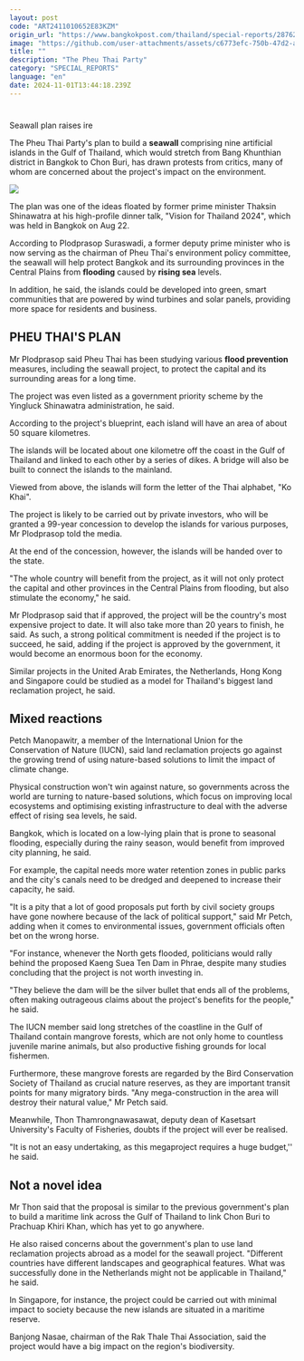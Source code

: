 ```yaml
---
layout: post
code: "ART2411010652E83KZM"
origin_url: "https://www.bangkokpost.com/thailand/special-reports/2876203/seawall-plan-raises-ire"
image: "https://github.com/user-attachments/assets/c6773efc-750b-47d2-a678-a7af81421032"
title: ""
description: "The Pheu Thai Party"
category: "SPECIAL_REPORTS"
language: "en"
date: 2024-11-01T13:44:18.239Z
---
```


# 

Seawall plan raises ire

The Pheu Thai Party's plan to build a **seawall** comprising nine artificial islands in the Gulf of Thailand, which would stretch from Bang Khunthian district in Bangkok to Chon Buri, has drawn protests from critics, many of whom are concerned about the project's impact on the environment.

![](https://github.com/user-attachments/assets/ce2512ca-2a37-492e-99fc-bd888d6088ef)

The plan was one of the ideas floated by former prime minister Thaksin Shinawatra at his high-profile dinner talk, "Vision for Thailand 2024", which was held in Bangkok on Aug 22.

According to Plodprasop Suraswadi, a former deputy prime minister who is now serving as the chairman of Pheu Thai's environment policy committee, the seawall will help protect Bangkok and its surrounding provinces in the Central Plains from **flooding** caused by **rising sea** levels.

In addition, he said, the islands could be developed into green, smart communities that are powered by wind turbines and solar panels, providing more space for residents and business.

**PHEU THAI'S PLAN**
--------------------

Mr Plodprasop said Pheu Thai has been studying various **flood prevention** measures, including the seawall project, to protect the capital and its surrounding areas for a long time.

The project was even listed as a government priority scheme by the Yingluck Shinawatra administration, he said.

According to the project's blueprint, each island will have an area of about 50 square kilometres.

The islands will be located about one kilometre off the coast in the Gulf of Thailand and linked to each other by a series of dikes. A bridge will also be built to connect the islands to the mainland.

Viewed from above, the islands will form the letter of the Thai alphabet, "Ko Khai".

The project is likely to be carried out by private investors, who will be granted a 99-year concession to develop the islands for various purposes, Mr Plodprasop told the media.

At the end of the concession, however, the islands will be handed over to the state.

"The whole country will benefit from the project, as it will not only protect the capital and other provinces in the Central Plains from flooding, but also stimulate the economy," he said.

Mr Plodprasop said that if approved, the project will be the country's most expensive project to date. It will also take more than 20 years to finish, he said. As such, a strong political commitment is needed if the project is to succeed, he said, adding if the project is approved by the government, it would become an enormous boon for the economy.

Similar projects in the United Arab Emirates, the Netherlands, Hong Kong and Singapore could be studied as a model for Thailand's biggest land reclamation project, he said.

**Mixed reactions**
-------------------

Petch Manopawitr, a member of the International Union for the Conservation of Nature (IUCN), said land reclamation projects go against the growing trend of using nature-based solutions to limit the impact of climate change.

Physical construction won't win against nature, so governments across the world are turning to nature-based solutions, which focus on improving local ecosystems and optimising existing infrastructure to deal with the adverse effect of rising sea levels, he said.

Bangkok, which is located on a low-lying plain that is prone to seasonal flooding, especially during the rainy season, would benefit from improved city planning, he said.

For example, the capital needs more water retention zones in public parks and the city's canals need to be dredged and deepened to increase their capacity, he said.

"It is a pity that a lot of good proposals put forth by civil society groups have gone nowhere because of the lack of political support," said Mr Petch, adding when it comes to environmental issues, government officials often bet on the wrong horse.

"For instance, whenever the North gets flooded, politicians would rally behind the proposed Kaeng Suea Ten Dam in Phrae, despite many studies concluding that the project is not worth investing in.

"They believe the dam will be the silver bullet that ends all of the problems, often making outrageous claims about the project's benefits for the people," he said.

The IUCN member said long stretches of the coastline in the Gulf of Thailand contain mangrove forests, which are not only home to countless juvenile marine animals, but also productive fishing grounds for local fishermen.

Furthermore, these mangrove forests are regarded by the Bird Conservation Society of Thailand as crucial nature reserves, as they are important transit points for many migratory birds. "Any mega-construction in the area will destroy their natural value," Mr Petch said.

Meanwhile, Thon Thamrongnawasawat, deputy dean of Kasetsart University's Faculty of Fisheries, doubts if the project will ever be realised.

"It is not an easy undertaking, as this megaproject requires a huge budget,'' he said.

**Not a novel idea**
--------------------

Mr Thon said that the proposal is similar to the previous government's plan to build a maritime link across the Gulf of Thailand to link Chon Buri to Prachuap Khiri Khan, which has yet to go anywhere.

He also raised concerns about the government's plan to use land reclamation projects abroad as a model for the seawall project. "Different countries have different landscapes and geographical features. What was successfully done in the Netherlands might not be applicable in Thailand," he said.

In Singapore, for instance, the project could be carried out with minimal impact to society because the new islands are situated in a maritime reserve.

Banjong Nasae, chairman of the Rak Thale Thai Association, said the project would have a big impact on the region's biodiversity.